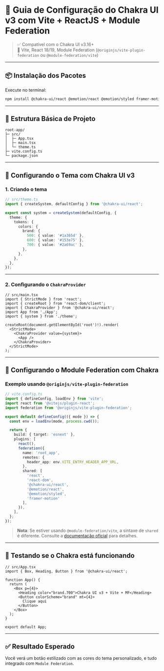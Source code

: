 
# 🧠 Guia de Configuração do Chakra UI v3 com Vite + ReactJS + Module Federation

> ✅ Compatível com o Chakra UI v3.16+  
> 🔧 Vite, React 18/19, Module Federation (`@originjs/vite-plugin-federation` ou `@module-federation/vite`)

---

## 📦 Instalação dos Pacotes

Execute no terminal:

```bash
npm install @chakra-ui/react @emotion/react @emotion/styled framer-motion
```

---

## 🧱 Estrutura Básica de Projeto

```
root-app/
├─ src/
│  ├─ App.tsx
│  ├─ main.tsx
│  └─ theme.ts
├─ vite.config.ts
└─ package.json
```

---

## 🎨 Configurando o Tema com Chakra UI v3

### 1. Criando o tema

```ts
// src/theme.ts
import { createSystem, defaultConfig } from '@chakra-ui/react';

export const system = createSystem(defaultConfig, {
  theme: {
    tokens: {
      colors: {
        brand: {
          500: { value: '#1a365d' },
          600: { value: '#153e75' },
          700: { value: '#2a69ac' },
        },
      },
    },
  },
});
```

---

### 2. Configurando o `ChakraProvider`

```tsx
// src/main.tsx
import { StrictMode } from 'react';
import { createRoot } from 'react-dom/client';
import { ChakraProvider } from '@chakra-ui/react';
import App from './App';
import { system } from './theme';

createRoot(document.getElementById('root')!).render(
  <StrictMode>
    <ChakraProvider value={system}>
      <App />
    </ChakraProvider>
  </StrictMode>
);
```

---

## 🤝 Configurando o Module Federation com Chakra

### Exemplo usando `@originjs/vite-plugin-federation`

```ts
// vite.config.ts
import { defineConfig, loadEnv } from 'vite';
import react from '@vitejs/plugin-react';
import federation from '@originjs/vite-plugin-federation';

export default defineConfig(({ mode }) => {
  const env = loadEnv(mode, process.cwd());

  return {
    build: { target: 'esnext' },
    plugins: [
      react(),
      federation({
        name: 'root_app',
        remotes: {
          header_app: env.VITE_ENTRY_HEADER_APP_URL,
        },
        shared: [
          'react',
          'react-dom',
          '@chakra-ui/react',
          '@emotion/react',
          '@emotion/styled',
          'framer-motion'
        ],
      }),
    ],
  };
});
```

> **Nota**: Se estiver usando `@module-federation/vite`, a sintaxe de `shared` é diferente. Consulte a [documentação oficial](https://github.com/module-federation/universe) para detalhes.

---

## 🧪 Testando se o Chakra está funcionando

```tsx
// src/App.tsx
import { Box, Heading, Button } from '@chakra-ui/react';

function App() {
  return (
    <Box p={4}>
      <Heading color="brand.700">Chakra UI v3 + Vite + MF</Heading>
      <Button colorScheme="brand" mt={4}>
        Clique aqui
      </Button>
    </Box>
  );
}

export default App;
```

---

## ✅ Resultado Esperado

Você verá um botão estilizado com as cores do tema personalizado, e tudo integrado com `Module Federation`.
